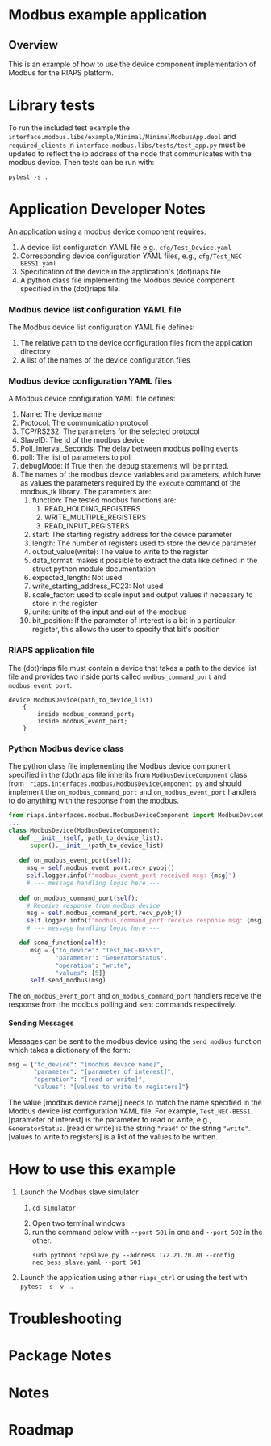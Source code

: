 # Modbus example application

## Overview
This is an example of how to use the device component implementation of Modbus for the RIAPS platform.


# Library tests
To run the included test example the `interface.modbus.libs/example/Minimal/MinimalModbusApp.depl` and `required_clients` in `interface.modbus.libs/tests/test_app.py` must be updated to reflect the  ip address of the node that communicates with the modbus device. Then tests can be run with:
```commandline
pytest -s .
```

# Application Developer Notes

An application using a modbus device component requires:
1. A device list configuration YAML file e.g., `cfg/Test_Device.yaml`
2. Corresponding device configuration YAML files, e.g., `cfg/Test_NEC-BESS1.yaml`
3. Specification of the device in the application's (dot)riaps file
4. A python class file implementing the Modbus device component specified in the (dot)riaps file. 
 

### Modbus device list configuration YAML file
The Modbus device list configuration YAML file defines:
1. The relative path to the device configuration files from the application directory
2. A list of the names of the device configuration files

### Modbus device configuration YAML files
A Modbus device configuration YAML file defines:
1. Name: The device name
2. Protocol: The communication protocol
3. TCP/RS232: The parameters for the selected protocol
4. SlaveID: The id of the modbus device
5. Poll_Interval_Seconds: The delay between modbus polling events
6. poll: The list of parameters to poll
7. debugMode: If True then the debug statements will be printed.
8. The names of the modbus device variables and parameters, which have as values the parameters required by the `execute` command of the modbus_tk library. The parameters are:
   1. function: The tested modbus functions are:
      1. READ_HOLDING_REGISTERS
      2. WRITE_MULTIPLE_REGISTERS
      3. READ_INPUT_REGISTERS
   2. start: The starting registry address for the device parameter
   3. length: The number of registers used to store the device parameter
   4. output_value(write): The value to write to the register
   5. data_format: makes it possible to extract the data like defined in the struct python module documentation
   6. expected_length: Not used
   7. write_starting_address_FC23: Not used
   8. scale_factor: used to scale input and output values if necessary to store in the register
   9. units: units of the input and out of the modbus
   10. bit_position: If the parameter of interest is a bit in a particular register, this allows the user to specify that bit's position

### RIAPS application file
The (dot)riaps file  must contain a device that takes a path to the device list file and provides two inside ports called `modbus_command_port` and `modbus_event_port`. 
```
device ModbusDevice(path_to_device_list)
    {
    	inside modbus_command_port;
		inside modbus_event_port;
    }
```

### Python Modbus device class 

The python class file implementing the Modbus device component specified in the (dot)riaps file inherits from `ModbusDeviceComponent` class from ` riaps.interfaces.modbus/ModbusDeviceComponent.py` and should implement the `on_modbus_command_port` and `on_modbus_event_port` handlers to do anything with the response from the modbus. 
```python
from riaps.interfaces.modbus.ModbusDeviceComponent import ModbusDeviceComponent
...
class ModbusDevice(ModbusDeviceComponent):
   def __init__(self, path_to_device_list):
      super().__init__(path_to_device_list)
        
   def on_modbus_event_port(self):
     msg = self.modbus_event_port.recv_pyobj()
     self.logger.info(f"modbus_event_port received msg: {msg}")
     # --- message handling logic here ---
     
   def on_modbus_command_port(self):
     # Receive response from modbus device
     msg = self.modbus_command_port.recv_pyobj()
     self.logger.info(f"modbus_command_port receive response msg: {msg}")
     # --- message handling logic here ---

   def some_function(self):
      msg = {"to_device": "Test_NEC-BESS1",
             "parameter": "GeneratorStatus",
             "operation": "write",
             "values": [5]}
      self.send_modbus(msg) 
```

The `on_modbus_event_port` and `on_modbus_command_port` handlers receive the response from the modbus polling and sent commands respectively.

#### Sending Messages
Messages can be sent to the modbus device using the `send_modbus` function which takes a dictionary of the form:
```python
msg = {"to_device": "[modbus device name]",
       "parameter": "[parameter of interest]",
       "operation": "[read or write]",
       "values": "[values to write to registers]"}
```

The value [modbus device name]] needs to match the name specified in the Modbus device list configuration YAML file. For example, `Test_NEC-BESS1`.
[parameter of interest] is the parameter to read or write, e.g., `GeneratorStatus`.
[read or write] is the string `"read"` or the string `"write"`. 
[values to write to registers] is a list of the values to be written.

# How to use this example
1. Launch the Modbus slave simulator
   1. ```commandline
      cd simulator
      ```
   2. Open two terminal windows
   3. run the command below with `--port 501` in one and `--port 502` in the other.
      ```commandline
      sudo python3 tcpslave.py --address 172.21.20.70 --config nec_bess_slave.yaml --port 501
      ```
2. Launch the application using either `riaps_ctrl` or using the test with `pytest -s -v .`.

# Troubleshooting

# Package Notes 

# Notes

# Roadmap
